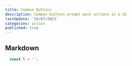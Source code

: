 ```yaml
---
title: Common Buttons
description: Common buttons prompt most actions in a UI
lastUpdate: '20/07/2023'
categories: action
published: true
---
```


<script>
  import Card from '$lib/containment/Card.svelte';
  import Button from '$lib/action/Button.svelte';
</script>

## Markdown

```ts
  const l = '';
```
<div>
</div>